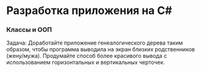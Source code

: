 # Разработка приложения на C#

### Классы и ООП

Задача: Доработайте приложение генеалогического дерева таким образом, чтобы программа выводила на экран близких родственников (жену/мужа). Продумайте способ более красивого вывода с использованием горизонтальных и вертикальных черточек.
